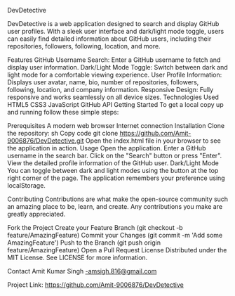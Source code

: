 DevDetective

DevDetective is a web application designed to search and display GitHub user profiles. With a sleek user interface and dark/light mode toggle, users can easily find detailed information about GitHub users, including their repositories, followers, following, location, and more.

Features
GitHub Username Search: Enter a GitHub username to fetch and display user information.
Dark/Light Mode Toggle: Switch between dark and light mode for a comfortable viewing experience.
User Profile Information: Displays user avatar, name, bio, number of repositories, followers, following, location, and company information.
Responsive Design: Fully responsive and works seamlessly on all device sizes.
Technologies Used
HTML5
CSS3
JavaScript
GitHub API
Getting Started
To get a local copy up and running follow these simple steps:

Prerequisites
A modern web browser
Internet connection
Installation
Clone the repository:
sh
Copy code
git clone https://github.com/Amit-9006876/DevDetective.git
Open the index.html file in your browser to see the application in action.
Usage
Open the application.
Enter a GitHub username in the search bar.
Click on the "Search" button or press "Enter".
View the detailed profile information of the GitHub user.
Dark/Light Mode
You can toggle between dark and light modes using the button at the top right corner of the page. The application remembers your preference using localStorage.



Contributing
Contributions are what make the open-source community such an amazing place to be, learn, and create. Any contributions you make are greatly appreciated.

Fork the Project
Create your Feature Branch (git checkout -b feature/AmazingFeature)
Commit your Changes (git commit -m 'Add some AmazingFeature')
Push to the Branch (git push origin feature/AmazingFeature)
Open a Pull Request
License
Distributed under the MIT License. See LICENSE for more information.

Contact
Amit Kumar Singh -amsigh.816@gmail.com

Project Link: https://github.com/Amit-9006876/DevDetective


